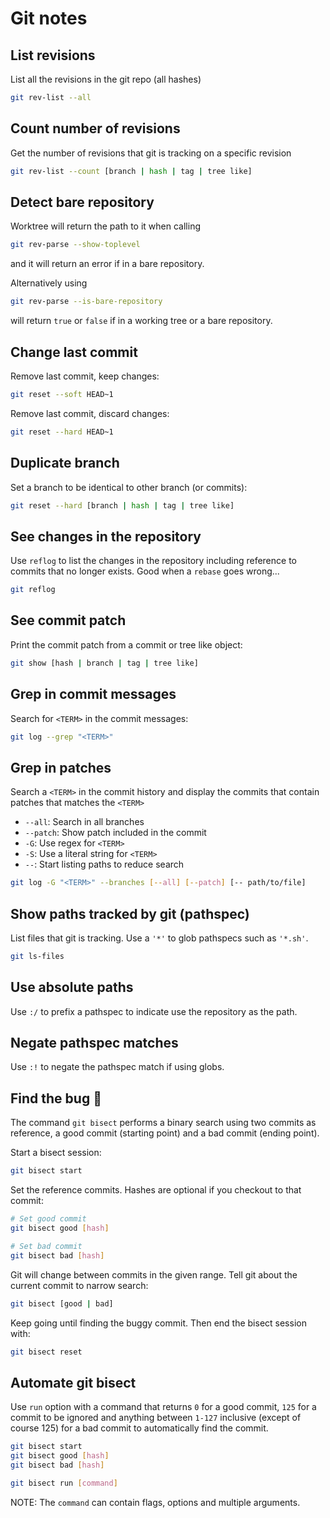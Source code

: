 Git notes
===========

## List revisions

List all the revisions in the git repo (all hashes)

```bash
git rev-list --all
```

## Count number of revisions

Get the number of revisions that git is tracking on a specific revision

```bash
git rev-list --count [branch | hash | tag | tree like]
```

## Detect bare repository

Worktree will return the path to it when calling

```bash
git rev-parse --show-toplevel
```

and it will return an error if in a bare repository.

Alternatively using

```bash
git rev-parse --is-bare-repository
```

will return `true` or `false` if in a working tree or a bare repository.

## Change last commit

Remove last commit, keep changes:

```bash
git reset --soft HEAD~1
```

Remove last commit, discard changes:

```bash
git reset --hard HEAD~1
```

## Duplicate branch

Set a branch to be identical to other branch (or commits):

```bash
git reset --hard [branch | hash | tag | tree like]
```

## See changes in the repository

Use `reflog` to list the changes in the repository including reference to commits that no longer exists.
Good when a `rebase` goes wrong...

```bash
git reflog
```

## See commit patch

Print the commit patch from a commit or tree like object:

```bash
git show [hash | branch | tag | tree like]
```

## Grep in commit messages

Search for `<TERM>` in the commit messages:

```bash
git log --grep "<TERM>"
```

## Grep in patches

Search a `<TERM>` in the commit history and display the commits that contain patches that matches the `<TERM>`

- `--all`: Search in all branches
- `--patch`: Show patch included in the commit
- `-G`: Use regex for `<TERM>`
- `-S`: Use a literal string for `<TERM>`
- `--`: Start listing paths to reduce search

```bash
git log -G "<TERM>" --branches [--all] [--patch] [-- path/to/file]
```

## Show paths tracked by git (pathspec)

List files that git is tracking. Use a `'*'` to glob pathspecs such as `'*.sh'`.

```bash
git ls-files
```

## Use absolute paths

Use `:/` to prefix a pathspec to indicate use the repository as the path.

## Negate pathspec matches

Use `:!` to negate the pathspec match if using globs.

## Find the bug 🐞

The command `git bisect` performs a binary search using two commits as reference, a good commit (starting point) and a bad commit (ending point).

Start a bisect session:

```bash
git bisect start
```

Set the reference commits. Hashes are optional if you checkout to that commit:

```bash
# Set good commit
git bisect good [hash]

# Set bad commit
git bisect bad [hash]
```

Git will change between commits in the given range. Tell git about the current commit to narrow search:

```bash
git bisect [good | bad]
```

Keep going until finding the buggy commit. Then end the bisect session with:

```bash
git bisect reset
```

## Automate git bisect

Use `run` option with a command that returns `0` for a good commit, `125` for a commit to be ignored and anything between `1-127` inclusive (except of course 125) for a bad commit to automatically find the commit.

```bash
git bisect start
git bisect good [hash]
git bisect bad [hash]

git bisect run [command]
```

NOTE: The `command` can contain flags, options and multiple arguments.

